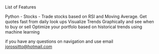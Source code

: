 List of Features

Python -
	Stocks -
		Trade stocks based on RSI and Moving Average.
		Get quotes fast from daily look ups
		Visualize Trends Graphically and see when to buy or sell
		Optimize your portfolo based on historical trends using machine learning

if you have any questions on navigation and use email jorossitto@hotmail.com

